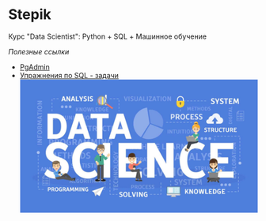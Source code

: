 # Stepik
Курс "Data Scientist": Python + SQL + Машинное обучение

*Полезные ссылки*
* [PgAdmin](https://www.pgadmin.org/)
* [Упражнения по SQL - задачи](https://www.sql-ex.ru/)
![title](SQL/data_science.jpg)
